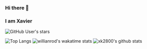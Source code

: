 ### Hi there 👋
### I am Xavier

![GitHub User's stars](https://img.shields.io/github/stars/xk2800?style=social)

![Top Langs](https://github-readme-stats.vercel.app/api/top-langs/?username=xk2800&layout=compact)
![willianrod's wakatime stats](https://github-readme-stats.vercel.app/api/wakatime?username=willianrod)
![xk2800's github stats](https://github-readme-stats.vercel.app/api?username=xk2800)

<!--
**xk2800/xk2800** is a ✨ _special_ ✨ repository because its `README.md` (this file) appears on your GitHub profile.

Here are some ideas to get you started:

- 🔭 I’m currently working on ...
- 🌱 I’m currently learning ...
- 👯 I’m looking to collaborate on ...
- 🤔 I’m looking for help with ...
- 💬 Ask me about ...
- 📫 How to reach me: ...
- 😄 Pronouns: ...
- ⚡ Fun fact: ...
##### 🔭 I’m currently working on my Final Year Project
-->
